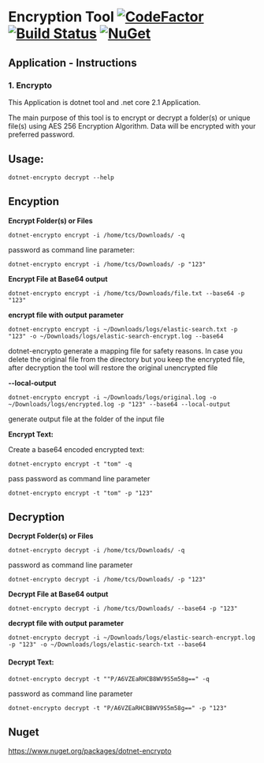 # Encryption Tool [![CodeFactor](https://www.codefactor.io/repository/github/tomchavakis/encrypto/badge)](https://www.codefactor.io/repository/github/tomchavakis/encrypto/overview/develop) [![Build Status](https://travis-ci.com/tomchavakis/encrypto.svg?branch=develop)](https://travis-ci.com/tomchavakis/encrypto.svg?branch=develop) [![NuGet](https://img.shields.io/nuget/v/BeatPulse.svg)](https://www.nuget.org/packages/dotnet-encrypto)

## Application - Instructions

### 1. Encrypto

This Application is dotnet tool and .net core 2.1 Application.

The main purpose of this tool is to encrypt or decrypt a folder(s) or unique file(s) using AES 256 Encryption Algorithm.
Data will be encrypted with your preferred password.

## Usage:

```
dotnet-encrypto decrypt --help
```

## Encyption

**Encrypt Folder(s) or Files**


```
dotnet-encrypto encrypt -i /home/tcs/Downloads/ -q
```

password as command line parameter:

```
dotnet-encrypto encrypt -i /home/tcs/Downloads/ -p "123"
```

**Encrypt File at Base64 output**

```
dotnet-encrypto encrypt -i /home/tcs/Downloads/file.txt --base64 -p "123" 
```

**encrypt file with output parameter**
```
dotnet-encrypto encrypt -i ~/Downloads/logs/elastic-search.txt -p "123" -o ~/Downloads/logs/elastic-search-encrypt.log --base64
```

dotnet-encrypto generate a mapping file for safety reasons. In case you delete the original file from the directory but you keep the encrypted file, after decryption the tool will restore the original unencrypted file  

**--local-output**
```
dotnet-encrypto encrypt -i ~/Downloads/logs/original.log -o ~/Downloads/logs/encrypted.log -p "123" --base64 --local-output
```
generate output file at the folder of the input file

**Encrypt Text:**

Create a base64 encoded encrypted text:

```
dotnet-encrypto encrypt -t "tom" -q
```

pass password as command line parameter

```
dotnet-encrypto encrypt -t "tom" -p "123"
```

## Decryption

**Decrypt Folder(s) or Files**

```
dotnet-encrypto decrypt -i /home/tcs/Downloads/ -q
```

password as command line parameter

```
dotnet-encrypto decrypt -i /home/tcs/Downloads/ -p "123"
```

**Decrypt File at Base64 output**

```
dotnet-encrypto decrypt -i /home/tcs/Downloads/ --base64 -p "123"
```

**decrypt file with output parameter**
```
dotnet-encrypto decrypt -i ~/Downloads/logs/elastic-search-encrypt.log -p "123" -o ~/Downloads/logs/elastic-search-txt --base64
```

#### Decrypt Text:

```
dotnet-encrypto decrypt -t ""P/A6VZEaRHCB8WV9S5m58g==" -q
```
password as command line parameter

```
dotnet-encrypto decrypt -t "P/A6VZEaRHCB8WV9S5m58g==" -p "123"
```


## Nuget

https://www.nuget.org/packages/dotnet-encrypto

